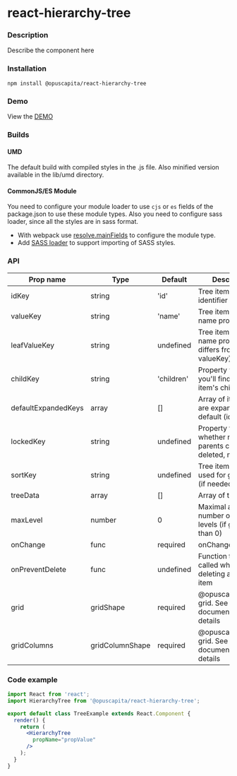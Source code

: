 # react-hierarchy-tree

### Description
Describe the component here

### Installation
```
npm install @opuscapita/react-hierarchy-tree
```

### Demo
View the [DEMO](https://opuscapita.github.io/react-hierarchy-tree)

### Builds
#### UMD
The default build with compiled styles in the .js file. Also minified version available in the lib/umd directory.
#### CommonJS/ES Module
You need to configure your module loader to use `cjs` or `es` fields of the package.json to use these module types.
Also you need to configure sass loader, since all the styles are in sass format.
* With webpack use [resolve.mainFields](https://webpack.js.org/configuration/resolve/#resolve-mainfields) to configure the module type.
* Add [SASS loader](https://github.com/webpack-contrib/sass-loader) to support importing of SASS styles.

### API
| Prop name                | Type             | Default                                  | Description                              |
| ------------------------ | ---------------- | ---------------------------------------- | ---------------------------------------- |
| idKey                    | string           | 'id'                                     | Tree item's unique identifier property   |
| valueKey                 | string           | 'name'                                   | Tree item's node name property           |
| leafValueKey             | string           | undefined                                | Tree item's leaf name property (if differs from valueKey) |
| childKey                 | string           | 'children'                               | Property where you'll find tree item's children |
| defaultExpandedKeys      | array            | []                                       | Array of items that are expanded by default (ids).  |
| lockedKey                | string           | undefined                                | Property that tells whether node or it's parents can be deleted, moved, etc. |
| sortKey                  | string           | undefined                                | Tree item's property used for grid sorting (if needed) |
| treeData                 | array            | []                                       | Array of tree items |
| maxLevel                 | number           | 0                                        | Maximal allowed number of hierarchy levels (if greater than 0) |
| onChange                 | func             | required                                 | onChange callback |
| onPreventDelete          | func             | undefined                                | Function that's called when deleting a locked item |
| grid                     | gridShape        | required                                 | @opuscapita/react-grid. See documentation for details |
| gridColumns              | gridColumnShape  | required                                 | @opuscapita/react-grid. See documentation for details |

### Code example
```jsx
import React from 'react';
import HierarchyTree from '@opuscapita/react-hierarchy-tree';

export default class TreeExample extends React.Component {
  render() {
    return (
      <HierarchyTree
        propName="propValue"
      />
    );
  }
}
```
